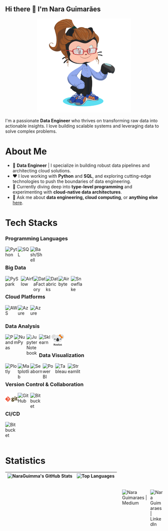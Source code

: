## Hi there 👋 I'm Nara Guimarães

<div align="center">
  <img src="octocat-naraguimma.png" alt="Octocat Nara Guimma" width="300" />
</div>

I'm a passionate **Data Engineer** who thrives on transforming raw data into actionable insights. I love building scalable systems and leveraging data to solve complex problems.

# About Me

- 💼 **Data Engineer** | I specialize in building robust data pipelines and architecting cloud solutions.
- ❤️ I love working with **Python** and **SQL**, and exploring cutting-edge technologies to push the boundaries of data engineering.
- 🚀 Currently diving deep into **type-level programming** and experimenting with **cloud-native data architectures**.
- 💬 Ask me about **data engineering, cloud computing**, or **anything else** [here](https://github.com/NaraGuimma/NaraGuimma/issues).


# Tech Stacks

### Programming Languages
<img align="left" alt="Python" width="40px" src="https://cdn3.iconfinder.com/data/icons/logos-and-brands-adobe/512/267_Python-512.png" />
<img align="left" alt="SQL" width="40px" src="https://user-images.githubusercontent.com/71708626/110930288-ae775d00-8307-11eb-9267-7d9c58ab4df9.png" />
<img align="left" alt="Bash/Shell" width="40px" src="https://github.com/user-attachments/assets/35636500-a822-43d6-875b-4a001a4f5eeb" />

<br/><br/>

### Big Data
<img align="left" alt="PySpark" width="50px" src="https://github.com/user-attachments/assets/bddbd84a-3d3a-4b36-96e6-230c45a9bd5d" />
<img align="left" alt="Airflow" width="40px" src="https://github.com/user-attachments/assets/3c711a29-6363-47a4-9c2e-5a0b729fcacd" />
<img align="left" alt="DataFactory" width="40px" src="https://github.com/user-attachments/assets/2568de58-ba53-4507-a8e9-0b8cd6f5da3a" />
<img align="left" alt="Databricks" width="40px" src="https://github.com/user-attachments/assets/cf51fb97-09ff-44d2-abcd-8cf5f6c71a3e" />
<img align="left" alt="Airbyte" width="40px" src="https://github.com/user-attachments/assets/b5c49394-4f36-42e8-a446-57f6c0c6f38b" />
<img align="left" alt="Snowflake" width="40px"  src="https://github.com/user-attachments/assets/9c8336e6-db30-4655-8215-3f6247f27c94" />

<br/><br/>

### Cloud Platforms
<img align="left" alt="AWS" width="40px" src="https://github.com/user-attachments/assets/f495e8cc-1a13-4d37-9809-ad732b97168b" />
<img align="left" alt="Azure" width="40px" src="https://github.com/user-attachments/assets/7fa49b24-e207-4634-a927-5e8f8c6997c4" />
<img align="left" alt="Azure" width="40px" src="https://github.com/user-attachments/assets/cec4740c-0e7d-4bfb-a84b-eca35fae10e5" />

<br/><br/>

### Data Analysis
<img align="left" alt="Pandas" width="28px" src="https://github.com/user-attachments/assets/518f114b-d5a6-4f39-85fe-1e65cd5686d7" />
<img align="left" alt="NumPy" width="40px" src="https://github.com/user-attachments/assets/440b8a05-3ce6-4c54-8bb6-7249a735ff91" />
<img align="left" alt="Jupyter Notebook" width="40px" src="https://github.com/user-attachments/assets/290e52be-638e-4381-9995-4c7630620135" />
<img align="left" alt="Sklearn" width="40px" src="https://github.com/user-attachments/assets/532b89e3-0abf-443c-925a-3b8112c6609e" />
<img align="left" alt="Koalas" width="40px" src="https://raw.githubusercontent.com/databricks/koalas/master/icons/koalas-logo.png" />

<br/><br/>

### Data Visualization
<img align="left" alt="Plotly" width="40px" src="https://github.com/user-attachments/assets/c6877442-7503-4a13-9e9c-f75463bcc5db" />
<img align="left" alt="Matplotlib" width="40px" src="https://w7.pngwing.com/pngs/215/492/png-transparent-matplotlib-python-computer-software-introduction-to-algorithms-angle-symmetry-plot.png" />
<img align="left" alt="Seaborn" width="40px" src="https://avatars.githubusercontent.com/u/22799945?s=200&v=4" />
<img align="left" alt="Power BI" width="40px" src="https://user-images.githubusercontent.com/71708626/110930907-702e6d80-8308-11eb-8b03-9c4ad447bcf8.png" />
<img align="left" alt="Tableau" width="40px" src="https://user-images.githubusercontent.com/71708626/110930621-19c12f00-8308-11eb-9319-93b0a1d1a6fb.png" />
<img align="left" alt="Streamlit" width="40px" src="https://github.com/user-attachments/assets/f2b75179-f6e4-455b-8f5b-61ee19e467c0" />
<br/><br/>

### Version Control & Collaboration
<img align="left" alt="Git" width="40px" src="https://raw.githubusercontent.com/github/explore/80688e429a7d4ef2fca1e82350fe8e3517d3494d/topics/git/git.png" />
<img align="left" alt="GitHub" width="40px" src="https://github.com/user-attachments/assets/c43c36b6-e4a8-44c8-93c7-13a44047c9c0" />
<img align="left" alt="Bitbucket" width="40px" src="https://github.com/user-attachments/assets/297bd331-6cd8-41a6-a30b-75d8a2186c8f" />
<br/><br/>

### CI/CD
<img align="left" alt="Bitbucket" width="40px" src="https://github.com/user-attachments/assets/a687d7c8-a61a-48e8-abcb-8a84af0c5669" />
<br/><br/>


<br />
<br />

# Statistics

| ![NaraGuimma's GitHub Stats](https://github-readme-stats.vercel.app/api?username=naraguimma&show_icons=true&include_all_commits=true&theme=buefy&hide_border=true) | ![Top Languages](https://github-readme-stats.vercel.app/api/top-langs/?username=naraguimma&layout=compact&theme=buefy&hide_border=true) |
| ------------- | ------------- |


<br />

<a href="https://www.linkedin.com/in/nara-guimaraes/">
  <img align="right" alt="Nara Guimaraes | LinkedIn" width="40px" src="https://github.com/user-attachments/assets/83134688-8264-43e4-9a61-8c947a8b21be" style="vertical-align: bottom; margin-left: 10px;" />
</a>
<a href="https://medium.com/@nara.guimaraes">
  <img align="right" alt="Nara Guimaraes | Medium" width="80px" src="https://github.com/user-attachments/assets/5216a640-34dd-4363-bec7-2ff9ee6ca15c" style="vertical-align: bottom;" />
</a>


